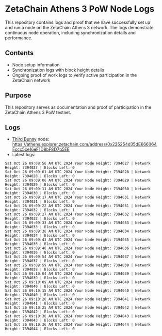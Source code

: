 # ZetaChain Athens 3 PoW Node Logs
This repository contains logs and proof that we have successfully set up and run a node on the ZetaChain Athens 3 network. The logs demonstrate continuous node operation, including synchronization details and performance.

## Contents
- Node setup information
- Synchronization logs with block height details
- Ongoing proof of work logs to verify active participation in the ZetaChain network

## Purpose
This repository serves as documentation and proof of participation in the ZetaChain Athens 3 PoW testnet.

## Logs

- [Third Bunny](https://thirdbunny.xyz/) node: https://athens.explorer.zetachain.com/address/0x225254d35dE666064Eccc5ce16eF1D8bF8D7b5EE
- Latest logs:
```
Sat Oct 26 09:08:56 AM UTC 2024 Your Node Height: 7394027 | Network Height: 7394027 | Blocks Left: 0
Sat Oct 26 09:09:01 AM UTC 2024 Your Node Height: 7394028 | Network Height: 7394028 | Blocks Left: 0
Sat Oct 26 09:09:06 AM UTC 2024 Your Node Height: 7394029 | Network Height: 7394029 | Blocks Left: 0
Sat Oct 26 09:09:11 AM UTC 2024 Your Node Height: 7394030 | Network Height: 7394030 | Blocks Left: 0
Sat Oct 26 09:09:17 AM UTC 2024 Your Node Height: 7394031 | Network Height: 7394031 | Blocks Left: 0
Sat Oct 26 09:09:22 AM UTC 2024 Your Node Height: 7394031 | Network Height: 7394032 | Blocks Left: 1
Sat Oct 26 09:09:27 AM UTC 2024 Your Node Height: 7394032 | Network Height: 7394032 | Blocks Left: 0
Sat Oct 26 09:09:33 AM UTC 2024 Your Node Height: 7394033 | Network Height: 7394033 | Blocks Left: 0
Sat Oct 26 09:09:38 AM UTC 2024 Your Node Height: 7394034 | Network Height: 7394034 | Blocks Left: 0
Sat Oct 26 09:09:43 AM UTC 2024 Your Node Height: 7394035 | Network Height: 7394035 | Blocks Left: 0
Sat Oct 26 09:09:48 AM UTC 2024 Your Node Height: 7394036 | Network Height: 7394036 | Blocks Left: 0
Sat Oct 26 09:09:54 AM UTC 2024 Your Node Height: 7394037 | Network Height: 7394037 | Blocks Left: 0
Sat Oct 26 09:09:59 AM UTC 2024 Your Node Height: 7394038 | Network Height: 7394038 | Blocks Left: 0
Sat Oct 26 09:10:04 AM UTC 2024 Your Node Height: 7394039 | Network Height: 7394039 | Blocks Left: 0
Sat Oct 26 09:10:09 AM UTC 2024 Your Node Height: 7394040 | Network Height: 7394040 | Blocks Left: 0
Sat Oct 26 09:10:15 AM UTC 2024 Your Node Height: 7394040 | Network Height: 7394040 | Blocks Left: 0
Sat Oct 26 09:10:20 AM UTC 2024 Your Node Height: 7394041 | Network Height: 7394041 | Blocks Left: 0
Sat Oct 26 09:10:25 AM UTC 2024 Your Node Height: 7394042 | Network Height: 7394042 | Blocks Left: 0
Sat Oct 26 09:10:30 AM UTC 2024 Your Node Height: 7394043 | Network Height: 7394043 | Blocks Left: 0
Sat Oct 26 09:10:36 AM UTC 2024 Your Node Height: 7394044 | Network Height: 7394044 | Blocks Left: 0
```
